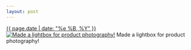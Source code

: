 ```yaml
---
layout: post
---
```


<p>
  <time><a href="/374">{{ page.date | date: "%e %B, %Y" }}</a></time>
  <a href="/374"><img src="{{ site.assets_url }}/374-640.jpg" srcset="{{ site.assets_url }}/374-1280.jpg 1280w, {{ site.assets_url }}/374-960.jpg 960w, {{ site.assets_url }}/374-640.jpg 640w, {{ site.assets_url }}/374-320.jpg 320w" sizes="(min-width: 700px) 50vw, calc(100vw - 2rem)" alt="Made a lightbox for product photography!" /></a>
  <span>Made a lightbox for product photography!</span>
</p>
